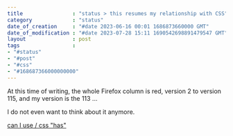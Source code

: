 ```yaml
---
title                : "status > this resumes my relationship with CSS"
category             : "status"
date_of_creation     : "#date 2023-06-16 00:01 1686873660000 GMT"
date_of_modification : "#date 2023-07-28 15:11 1690542698891479547 GMT"
layout               : post
tags                 :
- "#status"
- "#post"
- "#css"
- "#168687366000000000"
---
```


At this time of writing, the whole Firefox column is red, version 2 to version 115, and my version is the 113 ...

I do not even want to think about it anymore.

[can I use / css "has"](https://caniuse.com/css-has)
